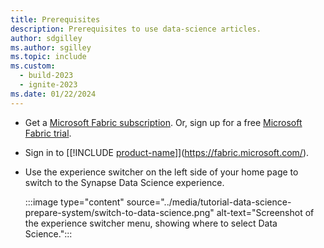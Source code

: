 ```yaml
---
title: Prerequisites
description: Prerequisites to use data-science articles.
author: sdgilley
ms.author: sgilley
ms.topic: include
ms.custom:
  - build-2023
  - ignite-2023
ms.date: 01/22/2024
---
```


- Get a [Microsoft Fabric subscription](../../enterprise/licenses.md). Or, sign up for a free [Microsoft Fabric trial](../../get-started/fabric-trial.md).

- Sign in to [[!INCLUDE [product-name](../../includes/product-name.md)]](https://fabric.microsoft.com/).

- Use the experience switcher on the left side of your home page to switch to the Synapse Data Science experience.

   :::image type="content" source="../media/tutorial-data-science-prepare-system/switch-to-data-science.png" alt-text="Screenshot of the experience switcher menu, showing where to select Data Science.":::

